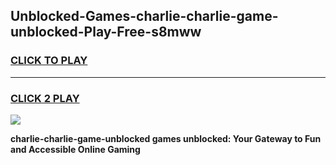 
## Unblocked-Games-charlie-charlie-game-unblocked-Play-Free-s8mww
<h3>
<a href="https://premium76.site?title=charlie-charlie-game-unblocked&ref=20A">CLICK TO PLAY</a></h3>
<hr>

<h3>
<a href="https://premium76.site?title=charlie-charlie-game-unblocked&ref=20A">CLICK 2 PLAY</a>
  
</h3>

<a href="https://premium76.site?title=charlie-charlie-game-unblocked&ref=20A"><img src="https://clearcache.store/games.png"></a>


**charlie-charlie-game-unblocked games unblocked: Your Gateway to Fun and Accessible Online Gaming**
